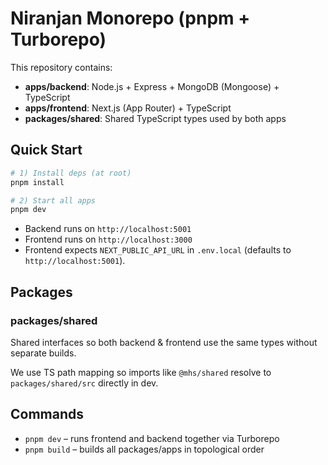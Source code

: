 # Niranjan Monorepo (pnpm + Turborepo)

This repository contains:
- **apps/backend**: Node.js + Express + MongoDB (Mongoose) + TypeScript
- **apps/frontend**: Next.js (App Router) + TypeScript
- **packages/shared**: Shared TypeScript types used by both apps

## Quick Start

```sh
# 1) Install deps (at root)
pnpm install

# 2) Start all apps
pnpm dev
```

- Backend runs on `http://localhost:5001`
- Frontend runs on `http://localhost:3000`
- Frontend expects `NEXT_PUBLIC_API_URL` in `.env.local` (defaults to `http://localhost:5001`).

## Packages

### packages/shared
Shared interfaces so both backend & frontend use the same types without separate builds.

We use TS path mapping so imports like `@mhs/shared` resolve to `packages/shared/src` directly in dev.

## Commands

- `pnpm dev` – runs frontend and backend together via Turborepo
- `pnpm build` – builds all packages/apps in topological order
